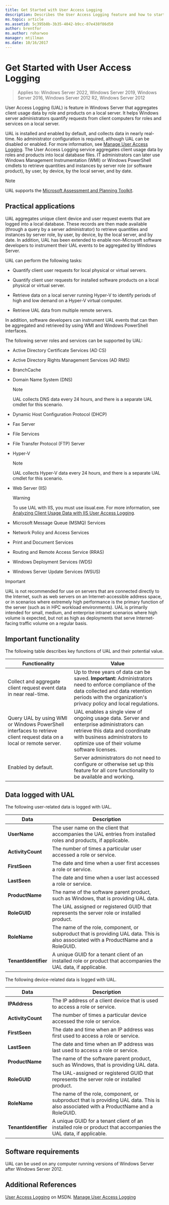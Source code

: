 ```yaml
---
title: Get Started with User Access Logging
description: Describes the User Access Logging feature and how to start using it.
ms.topic: article
ms.assetid: 5c395b8b-3b35-4042-b9cc-07e438f86d50
author: brentfor
ms.author: roharwoo
manager: mtillman
ms.date: 10/16/2017
---
```


# Get Started with User Access Logging

>Applies to: Windows Server 2022, Windows Server 2019, Windows Server 2016, Windows Server 2012 R2, Windows Server 2012

User Access Logging (UAL) is feature in Windows Server that aggregates client usage data by role and products on a local server. It helps Windows server administrators quantify requests from client computers for roles and services on a local server.

UAL is installed and enabled by default, and collects data in nearly real-time. No administrator configuration is required, although UAL can be disabled or enabled. For more information, see [Manage User Access Logging](Manage-User-Access-Logging.md). The User Access Logging service aggregates client usage data by roles and products into local database files.  IT administrators can later use Windows Management Instrumentation (WMI) or Windows PowerShell cmdlets to retrieve quantities and instances by server role (or software product), by user, by device, by the local server, and by date.

> [!NOTE]
> UAL supports the [Microsoft Assessment and Planning Toolkit](https://go.microsoft.com/fwlink/?LinkID=111000).

## <a name="BKMK_APP"></a>Practical applications
UAL aggregates unique client device and user request events that are logged into a local database. These records are then made available (through a query by a server administrator) to retrieve quantities and instances by server role, by user, by device, by the local server, and by date.  In addition, UAL has been extended to enable non-Microsoft software developers to instrument their UAL events to be aggregated by Windows Server.

UAL can perform the following tasks:

-   Quantify client user requests for local physical or virtual servers.

-   Quantify client user requests for installed software products on a local physical or virtual server.

-   Retrieve data on a local server running Hyper-V to identify periods of high and low demand on a Hyper-V virtual computer.

-   Retrieve UAL data from multiple remote servers.

In addition, software developers can instrument UAL events that can then be aggregated and retrieved by using WMI and Windows PowerShell interfaces.

The following server roles and services can be supported by UAL:

-   Active Directory Certificate Services (AD CS)

-   Active Directory Rights Management Services (AD RMS)

-   BranchCache

-   Domain Name System (DNS)

    > [!NOTE]
    > UAL collects DNS data every 24 hours, and there is a separate UAL cmdlet for this scenario.

-   Dynamic Host Configuration Protocol (DHCP)

-   Fax Server

-   File Services

-   File Transfer Protocol (FTP) Server

-   Hyper-V

    > [!NOTE]
    > UAL collects Hyper-V data every 24 hours, and there is a separate UAL cmdlet for this scenario.

-   Web Server (IIS)

    > [!WARNING]
    > To use UAL with IIS, you must use iisual.exe. For more information, see [Analyzing Client Usage Data with IIS User Access Logging](https://www.iis.net/learn/manage/configuring-security/analyzing-client-usage-data-with-iis-user-access-logging).

-   Microsoft Message Queue (MSMQ) Services

-   Network Policy and Access Services

-   Print and Document Services

-   Routing and Remote Access Service (RRAS)

-   Windows Deployment Services (WDS)

-   Windows Server Update Services (WSUS)

> [!IMPORTANT]
> UAL is not recommended for use on servers that are connected directly to the Internet, such as web servers on an Internet-accessible address space, or in scenarios where extremely high performance is the primary function of the server (such as in HPC workload environments). UAL is primarily intended for small, medium, and enterprise intranet scenarios where high volume is expected, but not as high as deployments that serve Internet-facing traffic volume on a regular basis.

## <a name="BKMK_NEW"></a>Important functionality
The following table describes key functions of UAL and their potential value.

|Functionality|Value|
|-----------------|---------|
|Collect and aggregate client request event data in near real-time.|Up to three years of data can be saved. **Important:** Administrators need to enforce compliance of the data collected and data retention periods with the organization's privacy policy and local regulations.|
|Query UAL by using WMI or Windows PowerShell interfaces to retrieve client request data on a local or remote server.|UAL enables a single view of ongoing usage data. Server and enterprise administrators can retrieve this data and coordinate with business administrators to optimize use of their volume software licenses.|
|Enabled by default.|Server administrators do not need to configure or otherwise set up this feature for all core functionality to be available and working.|

## Data logged with UAL
The following user-related data is logged with UAL.

|Data|Description|
|--------|---------------|
|**UserName**|The user name on the client that accompanies the UAL entries from installed roles and products, if applicable.|
|**ActivityCount**|The number of times a particular user accessed a role or service.|
|**FirstSeen**|The date and time when a user first accesses a role or service.|
|**LastSeen**|The date and time when a user last accessed a role or service.|
|**ProductName**|The name of the software parent product, such as Windows, that is providing UAL data.|
|**RoleGUID**|The UAL assigned or registered GUID that represents the server role or installed product.|
|**RoleName**|The name of the role, component, or subproduct that is providing UAL data. This is also associated with a ProductName and a RoleGUID.|
|**TenantIdentifier**|A unique GUID for a tenant client of an installed role or product that accompanies the UAL data, if applicable.|

The following device-related data is logged with UAL.

|Data|Description|
|--------|---------------|
|**IPAddress**|The IP address of a client device that is used to access a role or service.|
|**ActivityCount**|The number of times a particular device accessed the role or service.|
|**FirstSeen**|The date and time when an IP address was first used to access a role or service.|
|**LastSeen**|The date and time when an IP address was last used to access a role or service.|
|**ProductName**|The name of the software parent product, such as Windows, that is providing UAL data.|
|**RoleGUID**|The UAL-assigned or registered GUID that represents the server role or installed product.|
|**RoleName**|The name of the role, component, or subproduct that is providing UAL data. This is also associated with a ProductName and a RoleGUID.|
|**TenantIdentifier**|A unique GUID for a tenant client of an installed role or product that accompanies the UAL data, if applicable.|

## <a name="BKMK_SOFT"></a>Software requirements
UAL can be used on any computer running versions of Windows Server after Windows Server 2012.

## Additional References
[User Access Logging](/previous-versions/windows/desktop/ual/user-access-logging) on MSDN.
[Manage User Access Logging](Manage-User-Access-Logging.md)

